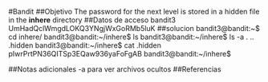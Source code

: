 #Bandit
##Objetivo
The password for the next level is stored in a hidden file in the **inhere** directory
##Datos de acceso 
bandit3
UmHadQclWmgdLOKQ3YNgjWxGoRMb5luK
##solucion
bandit3@bandit:~$ cd inhere/
bandit3@bandit:~/inhere$ ls
bandit3@bandit:~/inhere$ ls -a
.  ..  .hidden
bandit3@bandit:~/inhere$ cat .hidden
pIwrPrtPN36QITSp3EQaw936yaFoFgAB
bandit3@bandit:~/inhere$


##Notas adicionales
-a para ver archivos ocultos
##Referencias 


